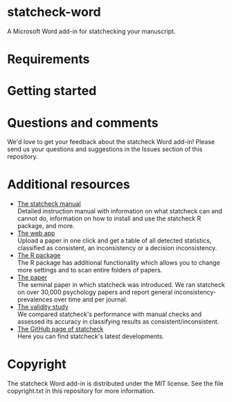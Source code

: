 # statcheck-word
A Microsoft Word add-in for statchecking your manuscript.

# Requirements

# Getting started

# Questions and comments
We'd love to get your feedback about the statcheck Word add-in! Please send us 
your questions and suggestions in the Issues section of this repository.

# Additional resources
* [The statcheck manual](https://rpubs.com/michelenuijten/statcheckmanual) 
<br> Detailed instruction manual with information on what statcheck can and 
    cannot do, information on how to install and use the statcheck R package, 
    and more.
* [The web app](http://statcheck.io)
<br> Upload a paper in one click and get a table of all detected statistics, 
    classified as consistent, an inconsistency or a decision inconsistency.
* [The R package](http://cran.r-project.org/web/packages/statcheck/)
<br> The R package has additional functionality which allows you to change more 
    settings and to scan entire folders of papers.
* [The paper](https://doi.org/10.3758/s13428-015-0664-2)
<br> The seminal paper in which statcheck was introduced. We ran statcheck on 
    over 30,000 psychology papers and report general inconsistency-prevalences 
    over time and per journal.
* [The validity study](https://psyarxiv.com/tcxaj/)
<br> We compared statcheck's performance with manual checks and assessed its 
    accuracy in classifying results as consistent/inconsistent.
* [The GitHub page of statcheck](https://github.com/MicheleNuijten/statcheck)
<br> Here you can find statcheck's latest developments.

# Copyright
The statcheck Word add-in is distributed under the MIT license. See the file
copyright.txt in this repository for more information.